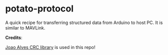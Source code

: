 # potato-protocol
A quick recipe for transferring structured data from Arduino to host PC. It is similar to MAVLink.

**Credits**:

 [Joao Alves CRC library](https://github.com/jpralves/crc16/tree/492dbcf2329147ed404eba1fc523af84430d5ec0) is used in this repo!
